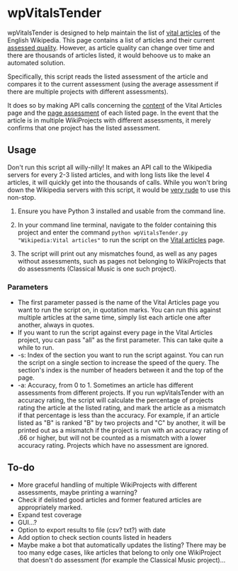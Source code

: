 # wpVitalsTender
wpVitalsTender is designed to help maintain the list of [vital articles](https://en.wikipedia.org/wiki/Wikipedia:Vital_articles) of the English Wikipedia. This page contains a list of articles and their current [assessed quality](https://en.wikipedia.org/wiki/Wikipedia:WikiProject_Wikipedia/Assessment). However, as article quality can change over time and there are thousands of articles listed, it would behoove us to make an automated solution.

Specifically, this script reads the listed assessment of the article and compares it to the current assessment (using the average assessment if there are multiple projects with different assessments).

It does so by making API calls concerning the [content](https://www.mediawiki.org/wiki/API:Main_page) of the Vital Articles page and the [page assessment](https://www.mediawiki.org/wiki/Extension:PageAssessments) of each listed page. In the event that the article is in multiple WikiProjects with different assessments, it merely confirms that one project has the listed assessment.

## Usage
Don't run this script all willy-nilly! It makes an API call to the Wikipedia servers for every 2-3 listed articles, and with long lists like the level 4 articles, it will quickly get into the thousands of calls. While you won't bring down the Wikipedia servers with this script, it would be [very rude](https://www.mediawiki.org/wiki/API:Etiquette) to use this non-stop.

1. Ensure you have Python 3 installed and usable from the command line.

2. In your command line terminal, navigate to the folder containing this project and enter the command `python wpVitalsTender.py "Wikipedia:Vital articles"` to run the script on the [Vital articles](https://en.wikipedia.org/wiki/Wikipedia:Vital_articles) page.

3. The script will print out any mismatches found, as well as any pages without assessments, such as pages not belonging to WikiProjects that do assessments (Classical Music is one such project).

### Parameters
* The first parameter passed is the name of the Vital Articles page you want to run the script on, in quotation marks. You can run this against multiple articles at the same time, simply list each article one after another, always in quotes.
* If you want to run the script against every page in the Vital Articles project, you can pass "all" as the first parameter. This can take quite a while to run.
* -s: Index of the section you want to run the script against. You can run the script on a single section to increase the speed of the query. The section's index is the number of headers between it and the top of the page.
* -a: Accuracy, from 0 to 1. Sometimes an article has different assessments from different projects. If you run wpVitalsTender with an accuracy rating, the script will calculate the percentage of projects rating the article at the listed rating, and mark the article as a mismatch if that percentage is less than the accuracy. For example, if an article listed as "B" is ranked "B" by two projects and "C" by another, it will be printed out as a mismatch if the project is run with an accuracy rating of .66 or higher, but will not be counted as a mismatch with a lower accuracy rating. Projects which have no assessment are ignored.

## To-do
* More graceful handling of multiple WikiProjects with different assessments, maybe printing a warning?
* Check if delisted good articles and former featured articles are appropriately marked.
* Expand test coverage
* GUI...?
* Option to export results to file (csv? txt?) with date
* Add option to check section counts listed in headers
* Maybe make a bot that automatically updates the listing? There may be too many edge cases, like articles that belong to only one WikiProject that doesn't do assessment (for example the Classical Music project)...
